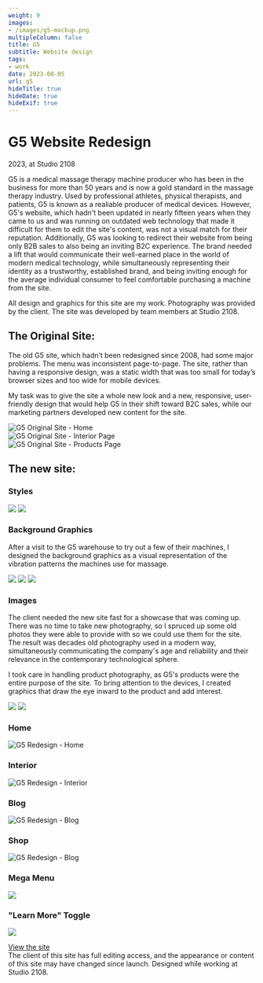 ```yaml
---
weight: 9
images:
- /images/g5-mockup.png
multipleColumn: false
title: G5
subtitle: Website design
tags:
- work
date: 2023-08-05
url: g5
hideTitle: true
hideDate: true
hideExif: true
---
```


# G5 Website Redesign
<div class="subtitle">2023, at Studio 2108</div>

G5 is a medical massage therapy machine producer who has been in the business for more than 50 years and is now a gold standard in the massage therapy industry. Used by professional athletes, physical therapists, and patients, G5 is known as a realiable producer of medical devices. However, G5's website, which hadn't been updated in nearly fifteen years when they came to us and was running on outdated web technology that made it difficult for them to edit the site's content, was not a visual match for their reputation. Additionally, G5 was looking to redirect their website from being only B2B sales to also being an inviting B2C experience. The brand needed a lift that would communicate their well-earned place in the world of modern medical technology, while simultaneously representing their identity as a trustworthy, established brand, and being inviting enough for the average individual consumer to feel comfortable purchasing a machine from the site.

All design and graphics for this site are my work. Photography was provided by the client. The site was developed by team members at Studio 2108.

## The Original Site:
The old G5 site, which hadn’t been redesigned since 2008, had some major problems. The menu was inconsistent page-to-page. The site, rather than having a responsive design, was a static width that was too small for today’s browser sizes and too wide for mobile devices.

My task was to give the site a whole new look and a new, responsive, user-friendly design that would help G5 in their shift toward B2C sales, while our marketing partners developed new content for the site.

<div class="scroll-box"><img src="/images/g5/old/G5-Home.png" alt="G5 Original Site - Home"/></div>
<div class="scroll-box"><img src="/images/g5/old/G5-PhysicalTherapy.png" alt="G5 Original Site - Interior Page"/></div>
<div class="scroll-box"><img src="/images/g5/old/G5-Products.png" alt="G5 Original Site - Products Page"/></div>

## The new site:

### Styles
![](/images/g5/colors.png)
![](/images/g5/fonts.png)

### Background Graphics

After a visit to the G5 warehouse to try out a few of their machines, I designed the background graphics as a visual representation of the vibration patterns the machines use for massage.

![](/images/g5/assets/G5-Pattern.png)
![](/images/g5/assets/G5-Vibe-Lines.png)
![](/images/g5/assets/G5-pattern2.png)

### Images

The client needed the new site fast for a showcase that was coming up. There was no time to take new photography, so I spruced up some old photos they were able to provide with so we could use them for the site. The result was decades old photography used in a modern way, simultaneously communicating the company's age and reliability and their relevance in the contemporary technological sphere. 

I took care in handling product photography, as G5's products were the entire purpose of the site. To bring attention to the devices, I created graphics that draw the eye inward to the product and add interest.

![](/images/g5/assets/G5-HeroImage.png)
![](/images/g5/assets/G5-Neocussor.png)

### Home
<div class="scroll-box"><img src="/images/g5/G5-Home.png" alt="G5 Redesign - Home"/></div>

### Interior
<div class="scroll-box"><img src="/images/g5/G5-Interior.png" alt="G5 Redesign - Interior"/></div>

### Blog
<div class="scroll-box"><img src="/images/g5/G5-Blog.png" alt="G5 Redesign - Blog"/></div>

### Shop
<div class="scroll-box"><img src="/images/g5/G5-Shop.png" alt="G5 Redesign - Blog"/></div>


### Mega Menu
![](/images/g5/G5-Header.png)

### "Learn More" Toggle
![](/images/g5/assets/G5-Popup.png)


<div class="button"><a href="https://www.g5.com" target="_blank">View the site</a></div>

<div class="small-text">The client of this site has full editing access, and the appearance or content of this site may have changed since launch. Designed while working at Studio 2108.</div>
